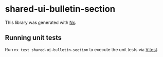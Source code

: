 # shared-ui-bulletin-section

This library was generated with [Nx](https://nx.dev).

## Running unit tests

Run `nx test shared-ui-bulletin-section` to execute the unit tests via [Vitest](https://vitest.dev/).
